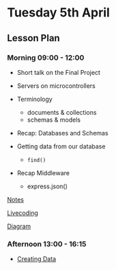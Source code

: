 # Tuesday 5th April

## Lesson Plan

### Morning 09:00 - 12:00

+ Short talk on the Final Project
+ Servers on microcontrollers

+ Terminology
  + documents & collections
  + schemas & models
+ Recap: Databases and Schemas
+ Getting data from our database
  + `find()`
+ Recap Middleware
  + express.json()

[Notes](./05%20April_Notes.md)

[Livecoding](https://github.com/E07-2/creating-data)

[Diagram](./MongoDB%20Overview.drawio.png)

### Afternoon 13:00 - 16:15

+ [Creating Data](https://github.com/FrancoSpeziali/db-creating-data)
